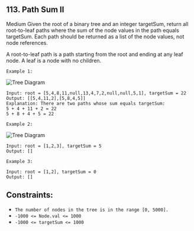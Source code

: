 ## 113. Path Sum II
Medium
Given the root of a binary tree and an integer targetSum, return all root-to-leaf paths where the sum of the node values in the path equals targetSum. Each path should be returned as a list of the node values, not node references.

A root-to-leaf path is a path starting from the root and ending at any leaf node. A leaf is a node with no children.

 ```
Example 1:
```
![Tree Diagram](pathsum2.jpg)
```
Input: root = [5,4,8,11,null,13,4,7,2,null,null,5,1], targetSum = 22
Output: [[5,4,11,2],[5,8,4,5]]
Explanation: There are two paths whose sum equals targetSum:
5 + 4 + 11 + 2 = 22
5 + 8 + 4 + 5 = 22
```
```
Example 2:
```

![Tree Diagram](pathsumii1.jpg)

```
Input: root = [1,2,3], targetSum = 5
Output: []
```
```
Example 3:

Input: root = [1,2], targetSum = 0
Output: []
 ```

## Constraints:

- `The number of nodes in the tree is in the range [0, 5000].`
- `-1000 <= Node.val <= 1000`
- `-1000 <= targetSum <= 1000`
